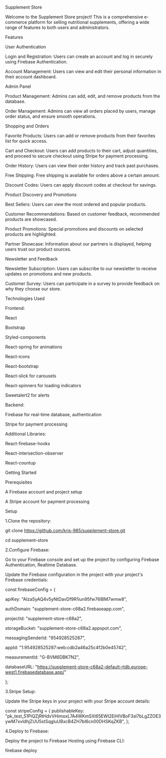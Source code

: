 Supplement Store

Welcome to the Supplement Store project! This is a comprehensive e-commerce platform for selling nutritional supplements, offering a wide range of features to both users and administrators.

Features

User Authentication

Login and Registration: Users can create an account and log in securely using Firebase Authentication.

Account Management: Users can view and edit their personal information in their account dashboard.

Admin Panel

Product Management: Admins can add, edit, and remove products from the database.

Order Management: Admins can view all orders placed by users, manage order status, and ensure smooth operations.

Shopping and Orders

Favorite Products: Users can add or remove products from their favorites list for quick access.

Cart and Checkout: Users can add products to their cart, adjust quantities, and proceed to secure checkout using Stripe for payment processing.

Order History: Users can view their order history and track past purchases.

Free Shipping: Free shipping is available for orders above a certain amount.

Discount Codes: Users can apply discount codes at checkout for savings.

Product Discovery and Promotions

Best Sellers: Users can view the most ordered and popular products.

Customer Recommendations: Based on customer feedback, recommended products are showcased.

Product Promotions: Special promotions and discounts on selected products are highlighted.

Partner Showcase: Information about our partners is displayed, helping users trust our product sources.

Newsletter and Feedback

Newsletter Subscription: Users can subscribe to our newsletter to receive updates on promotions and new products.

Customer Survey: Users can participate in a survey to provide feedback on why they choose our store.

Technologies Used

Frontend:

React

Bootstrap

Styled-components

React-spring for animations

React-icons

React-bootstrap

React-slick for carousels

React-spinners for loading indicators

Sweetalert2 for alerts

Backend:

Firebase for real-time database, authentication

Stripe for payment processing

Additional Libraries:

React-firebase-hooks

React-intersection-observer

React-countup

Getting Started

Prerequisites

A Firebase account and project setup

A Stripe account for payment processing

Setup

1.Clone the repository:

git clone https://github.com/kris-985/supplement-store.git

cd supplement-store

2.Configure Firebase:

Go to your Firebase console and set up the project by configuring Firebase Authentication, Realtime Database.

Update the Firebase configuration in the project with your project's Firebase credentials:

const firebaseConfig = {

apiKey: "AIzaSyAQ4v5yNtDavDf9R1iun95fw76lBM7wmw8",

authDomain: "supplement-store-c68a2.firebaseapp.com",

projectId: "supplement-store-c68a2",

storageBucket: "supplement-store-c68a2.appspot.com",

messagingSenderId: "954928525287",

appId: "1:954928525287:web:cdb2a46a25c4f2b0e45742",

measurementId: "G-BVM6DBK7N2",

databaseURL: "https://supplement-store-c68a2-default-rtdb.europe-west1.firebasedatabase.app/"

};

3.Stripe Setup:

Update the Stripe keys in your project with your Stripe account details:

const stripeConfig = {
publishableKey: "pk_test_51PiQZjRtHdvVHimoxL7A4WKmSXl65EWI2EiHlVBoF3sI7bLgZZOE3ywM7xvldhjZUU5stSqgluUBxcB4ZH7bl6cn00DHSKqZKB",
};

4.Deploy to Firebase:

Deploy the project to Firebase Hosting using Firebase CLI:

firebase deploy
